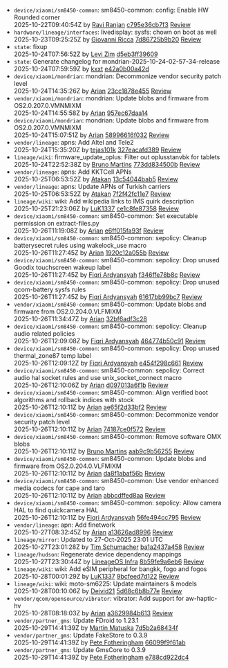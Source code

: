 - `device/xiaomi/sm8450-common`: sm8450-common: config: Enable HW Rounded corner<br>
  2025-10-22T09:40:54Z by [Ravi Ranjan](mailto:rravi@codeaurora.org) [c795e36cb7f3](https://github.com/LineageOS/android_device_xiaomi_sm8450-common/commit/c795e36cb7f3)  [Review](https://review.lineageos.org/q/Ia36658077c074c5e959c75fcee9835e80028276d)
- `hardware/lineage/interfaces`: livedisplay: sysfs: chown on boot as well<br>
  2025-10-23T09:25:25Z by [Giovanni Ricca](mailto:giovanniricca@proton.me) [7d86725b9b20](https://github.com/LineageOS/android_hardware_lineage_interfaces/commit/7d86725b9b20)  [Review](https://review.lineageos.org/q/Ie1619d19b2b928f8cbaa014730f344399e5fe310)
- `state`: fixup<br>
  2025-10-24T07:56:52Z by [Levi Zim](mailto:rsworktech@outlook.com) [d5eb3ff39609](https://github.com/android-kxxt/state/commit/d5eb3ff39609) 
- `state`: Generate changelog for mondrian-2025-10-24-02-57-34-release<br>
  2025-10-24T07:59:59Z by [kxxt](mailto:rsworktech@outlook.com) [e42a0b00a42d](https://github.com/android-kxxt/state/commit/e42a0b00a42d) 
- `device/xiaomi/mondrian`: mondrian: Decommonize vendor security patch level<br>
  2025-10-24T14:35:26Z by [Arian](mailto:arian.kulmer@web.de) [23cc1878e455](https://github.com/LineageOS/android_device_xiaomi_mondrian/commit/23cc1878e455)  [Review](https://review.lineageos.org/q/I873011e3abdac42d89120b8b2ef5b77f61f6a15b)
- `vendor/xiaomi/mondrian`: mondrian: Update blobs and firmware from OS2.0.207.0.VMNMIXM<br>
  2025-10-24T14:55:58Z by [Arian](mailto:arian.kulmer@web.de) [957ec67daa14](https://github.com/TheMuppets/proprietary_vendor_xiaomi_mondrian/commit/957ec67daa14) 
- `device/xiaomi/mondrian`: mondrian: Update blobs and firmware from OS2.0.207.0.VMNMIXM<br>
  2025-10-24T15:07:51Z by [Arian](mailto:arian.kulmer@web.de) [58996616f032](https://github.com/LineageOS/android_device_xiaomi_mondrian/commit/58996616f032)  [Review](https://review.lineageos.org/q/I11b1d232748a60da56b1e78e34aaf2f7c7d3afd0)
- `vendor/lineage`: apns: Add Altel and Tele2<br>
  2025-10-24T15:35:20Z by [tejas101k](mailto:tejassingh649@rediffmail.com) [327eacafd389](https://github.com/LineageOS/android_vendor_lineage/commit/327eacafd389)  [Review](https://review.lineageos.org/q/I94ceef2d10aff5573946827736644578ad625273)
- `lineage/wiki`: firmware_update_oplus: Filter out oplusstanvbk for tablets<br>
  2025-10-24T22:52:38Z by [Bruno Martins](mailto:bgcngm@gmail.com) [773dd834500b](https://github.com/LineageOS/lineage_wiki/commit/773dd834500b)  [Review](https://review.lineageos.org/q/Ifc3654e8a35c46732a39d6fdc5ec14bbd8695b72)
- `vendor/lineage`: apns: Add KKTCell APNs<br>
  2025-10-25T06:53:52Z by [Atakan](mailto:ata.kaner03@gmail.com) [13c54044bab5](https://github.com/LineageOS/android_vendor_lineage/commit/13c54044bab5)  [Review](https://review.lineageos.org/q/Ib7457577ff5954937d3e06e2720e34af2ef7a13c)
- `vendor/lineage`: apns: Update APNs of Turkish carriers<br>
  2025-10-25T06:53:52Z by [Atakan](mailto:ata.kaner03@gmail.com) [7f2f42fc11e7](https://github.com/LineageOS/android_vendor_lineage/commit/7f2f42fc11e7)  [Review](https://review.lineageos.org/q/I70292b3e0163532bd6ecadda7e27b13121b16f1d)
- `lineage/wiki`: wiki: Add wikipedia links to IMS quirk description<br>
  2025-10-25T21:23:06Z by [LuK1337](mailto:priv.luk@gmail.com) [ce1c8fe87358](https://github.com/LineageOS/lineage_wiki/commit/ce1c8fe87358)  [Review](https://review.lineageos.org/q/Ibe3a5246b737d9fdcd5741298b8b7096b9f6c21e)
- `device/xiaomi/sm8450-common`: sm8450-common: Set executable permission on extract-files.py<br>
  2025-10-26T11:19:08Z by [Arian](mailto:arian.kulmer@web.de) [e6ff015fa93f](https://github.com/LineageOS/android_device_xiaomi_sm8450-common/commit/e6ff015fa93f)  [Review](https://review.lineageos.org/q/I556327ebcb74199fe6bf7ad358500fcdf1da530a)
- `device/xiaomi/sm8450-common`: sm8450-common: sepolicy: Cleanup batterysecret rules using wakelock_use macro<br>
  2025-10-26T11:27:45Z by [Arian](mailto:arian.kulmer@web.de) [1920c12a055b](https://github.com/LineageOS/android_device_xiaomi_sm8450-common/commit/1920c12a055b)  [Review](https://review.lineageos.org/q/Icfd14fc1b4e8772185c99fba2eceed1f424f8ea8)
- `device/xiaomi/sm8450-common`: sm8450-common: sepolicy: Drop unused Goodix touchscreen wakeup label<br>
  2025-10-26T11:27:45Z by [Fiqri Ardyansyah](mailto:fiqri191002@gmail.com) [f346ffe78b8c](https://github.com/LineageOS/android_device_xiaomi_sm8450-common/commit/f346ffe78b8c)  [Review](https://review.lineageos.org/q/Id799966233c45dd606933cf7ace6372b137c5d69)
- `device/xiaomi/sm8450-common`: sm8450-common: sepolicy: Drop unused qcom-battery sysfs rules<br>
  2025-10-26T11:27:45Z by [Fiqri Ardyansyah](mailto:fiqri191002@gmail.com) [61617bb99bc7](https://github.com/LineageOS/android_device_xiaomi_sm8450-common/commit/61617bb99bc7)  [Review](https://review.lineageos.org/q/Ibee4bbb0a8d044b813c6d6f07859b27fecd32b7b)
- `vendor/xiaomi/sm8450-common`: sm8450-common: Update blobs and firmware from OS2.0.204.0.VLFMIXM<br>
  2025-10-26T11:34:47Z by [Arian](mailto:arian.kulmer@web.de) [32bf6adf3c28](https://github.com/TheMuppets/proprietary_vendor_xiaomi_sm8450-common/commit/32bf6adf3c28) 
- `device/xiaomi/sm8450-common`: sm8450-common: sepolicy: Cleanup audio related policies<br>
  2025-10-26T12:09:08Z by [Fiqri Ardyansyah](mailto:fiqri191002@gmail.com) [464774b50c91](https://github.com/LineageOS/android_device_xiaomi_sm8450-common/commit/464774b50c91)  [Review](https://review.lineageos.org/q/I770d24a339378e400187e9a05637d1dd99b8ff89)
- `device/xiaomi/sm8450-common`: sm8450-common: sepolicy: Drop unused thermal_zone87 temp label<br>
  2025-10-26T12:09:12Z by [Fiqri Ardyansyah](mailto:fiqri191002@gmail.com) [e454f298c661](https://github.com/LineageOS/android_device_xiaomi_sm8450-common/commit/e454f298c661)  [Review](https://review.lineageos.org/q/I41ea17e86f61d18abe82af5be2c6b1a8ba25920a)
- `device/xiaomi/sm8450-common`: sm8450-common: sepolicy: Correct audio hal socket rules and use unix_socket_connect macro<br>
  2025-10-26T12:10:06Z by [Arian](mailto:arian.kulmer@web.de) [d097013a6f1b](https://github.com/LineageOS/android_device_xiaomi_sm8450-common/commit/d097013a6f1b)  [Review](https://review.lineageos.org/q/I89147ef389a2a5cc62717fb2c7579d7d68f0bdc9)
- `device/xiaomi/sm8450-common`: sm8450-common: Align verified boot algorithms and rollback indices with stock<br>
  2025-10-26T12:10:11Z by [Arian](mailto:arian.kulmer@web.de) [ae65f2d33bf2](https://github.com/LineageOS/android_device_xiaomi_sm8450-common/commit/ae65f2d33bf2)  [Review](https://review.lineageos.org/q/Ied5b6614a1ba6821afef2c6b122128e6619d8f08)
- `device/xiaomi/sm8450-common`: sm8450-common: Decommonize vendor security patch level<br>
  2025-10-26T12:10:11Z by [Arian](mailto:arian.kulmer@web.de) [74187ce0f572](https://github.com/LineageOS/android_device_xiaomi_sm8450-common/commit/74187ce0f572)  [Review](https://review.lineageos.org/q/I873011e3abdac42d89120b8b2ef5b77f61f6a15b)
- `device/xiaomi/sm8450-common`: sm8450-common: Remove software OMX blobs<br>
  2025-10-26T12:10:11Z by [Bruno Martins](mailto:bgcngm@gmail.com) [aab9c9b56255](https://github.com/LineageOS/android_device_xiaomi_sm8450-common/commit/aab9c9b56255)  [Review](https://review.lineageos.org/q/I32f0b0abe680c1f350268115a3cc5488a2a57ec3)
- `device/xiaomi/sm8450-common`: sm8450-common: Update blobs and firmware from OS2.0.204.0.VLFMIXM<br>
  2025-10-26T12:10:11Z by [Arian](mailto:arian.kulmer@web.de) [da8f1abaf56b](https://github.com/LineageOS/android_device_xiaomi_sm8450-common/commit/da8f1abaf56b)  [Review](https://review.lineageos.org/q/Ic07f0997626343c2df9905de808fb2fab66857d4)
- `device/xiaomi/sm8450-common`: sm8450-common: Use vendor enhanced media codecs for cape and taro<br>
  2025-10-26T12:10:11Z by [Arian](mailto:arian.kulmer@web.de) [abbcdffed8aa](https://github.com/LineageOS/android_device_xiaomi_sm8450-common/commit/abbcdffed8aa)  [Review](https://review.lineageos.org/q/Ib323cf8ea3d2d0124c48ef188dc805f4f80d2616)
- `device/xiaomi/sm8450-common`: sm8450-common: sepolicy: Allow camera HAL to find quickcamera HAL<br>
  2025-10-26T12:10:11Z by [Fiqri Ardyansyah](mailto:fiqri191002@gmail.com) [56fe494cc795](https://github.com/LineageOS/android_device_xiaomi_sm8450-common/commit/56fe494cc795)  [Review](https://review.lineageos.org/q/I35befcb5eb71f0aa880d43f6ad810ec64cb13889)
- `vendor/lineage`: apn: Add finetwork<br>
  2025-10-27T08:32:45Z by [Arian](mailto:arian.kulmer@web.de) [a13626ad8996](https://github.com/LineageOS/android_vendor_lineage/commit/a13626ad8996)  [Review](https://review.lineageos.org/q/I6ea99da32e4f688cab2dc43335393c07caf9e275)
- `lineage/mirror`: Updated to 27-Oct-2025 23:01 UTC<br>
  2025-10-27T23:01:28Z by [Tim Schumacher](mailto:timschumi@gmx.de) [ba1a2437a458](https://github.com/LineageOS/mirror/commit/ba1a2437a458)  [Review](https://review.lineageos.org/q/I41b295d73ba589e41ccb3d5b67c40bac5ef3064a)
- `lineage/hudson`: Regenerate device dependency mappings<br>
  2025-10-27T23:30:44Z by [LineageOS Infra](mailto:infra@lineageos.org) [8b59fe9a6eb6](https://github.com/LineageOS/hudson/commit/8b59fe9a6eb6)  [Review](https://review.lineageos.org/q/I00310bf2c8abb0e937fb358e50fa596d52f44b52)
- `lineage/wiki`: wiki: Add eSIM peripheral for bangkk, fogo and fogos<br>
  2025-10-28T00:01:29Z by [LuK1337](mailto:priv.luk@gmail.com) [9bcfeed7d122](https://github.com/LineageOS/lineage_wiki/commit/9bcfeed7d122)  [Review](https://review.lineageos.org/q/I3a3e3d7bbce65c8193b5318a65ff70b386a2a703)
- `lineage/wiki`: wiki: moto-sm6225: Update maintainers &amp; models<br>
  2025-10-28T00:10:06Z by [Deivid21](mailto:david.parra.ignacio@gmail.com) [5d68c6b8b77e](https://github.com/LineageOS/lineage_wiki/commit/5d68c6b8b77e)  [Review](https://review.lineageos.org/q/I72bb48908416f77a81063020316627304eb92815)
- `vendor/qcom/opensource/vibrator`: vibrator: Add support for aw-haptic-hv<br>
  2025-10-28T08:18:03Z by [Arian](mailto:arian.kulmer@web.de) [a3629984b613](https://github.com/LineageOS/android_vendor_qcom_opensource_vibrator/commit/a3629984b613)  [Review](https://review.lineageos.org/q/Ib453fa1a1f93f6b073a5348c2e2b29c3d249c644)
- `vendor/partner_gms`: Update FDroid to 1.23.1<br>
  2025-10-29T14:41:39Z by [Martin Matuska](mailto:martin@matuska.de) [7d5b2a68434f](https://github.com/lineageos4microg/android_vendor_partner_gms/commit/7d5b2a68434f) 
- `vendor/partner_gms`: Update FakeStore to 0.3.9<br>
  2025-10-29T14:41:39Z by [Pete Fotheringham](mailto:petefoth@e.email) [66099f9f61ab](https://github.com/lineageos4microg/android_vendor_partner_gms/commit/66099f9f61ab) 
- `vendor/partner_gms`: Update GmsCore to 0.3.9<br>
  2025-10-29T14:41:39Z by [Pete Fotheringham](mailto:petefoth@e.email) [e788cd922dc4](https://github.com/lineageos4microg/android_vendor_partner_gms/commit/e788cd922dc4) 
